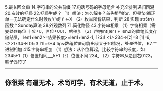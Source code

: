 5.最长回文串
14.字符串的公共前缀
17.电话号码的字母组合 
 补充全排列递归回溯
20.有效的括号
22.括号生成 ?
 （1）想法：怎么解决？首先想到for，但是for循环单一无法确定什么时候放'('或')' <-X
 （2）枚举所有结果，判断
28.实现 strStr() 函数 ? Sunday算法
38.外观数列
71.简化路径
43.字符串相乘
 （1）字符相乘（需要处理每位 十位+0，百位+00），后相加
 （2）声明int[len1 + len2]的数组长度存储结果，
    len1+len2>=结果长度>=len1+len2-1,
    12*34 <1>.2*34->[2]=8 [1]=6,<2>1*34->[0]=3 [1]=6+4
    tips:数组位置可能出现大于10情况，处理进位。
67.二进制相加
415.字符串相加
 （1）想法：从个位算起。比较字符串的长度，如2345+1（1）位置相同___5+1（2）位置不同 234_
 （2）字符串从左到右0123，脑子瓦特了
 
 
 
 
-------------------------------
你很菜
有道无术，术尚可学，有术无道，止于术。
-------------------------------